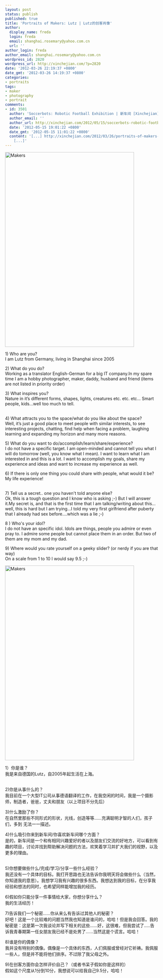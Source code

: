 ```yaml
---
layout: post
status: publish
published: true
title: 'Portraits of Makers: Lutz | Lutz的创客肖像'
author:
  display_name: freda
  login: freda
  email: shanghai.rosemary@yahoo.com.cn
  url: ''
author_login: freda
author_email: shanghai.rosemary@yahoo.com.cn
wordpress_id: 2820
wordpress_url: http://xinchejian.com/?p=2820
date: '2012-03-26 22:19:37 +0800'
date_gmt: '2012-03-26 14:19:37 +0800'
categories:
- portraits
tags:
- maker
- photography
- portrait
comments:
- id: 3501
  author: 'Soccerbots: Robotic Football Exhibition | 新车间 [Xinchejian]'
  author_email: ''
  author_url: http://xinchejian.com/2012/05/15/soccerbots-robotic-football-exhibition/
  date: '2012-05-15 19:01:22 +0800'
  date_gmt: '2012-05-15 11:01:22 +0800'
  content: '[...] http://xinchejian.com/2012/03/26/portraits-of-makers-lutz/
    [...]'
---
```

<p><!--:en-->
<div>
<a href="http://www.flickr.com/photos/76398697@N08/7005255735/" title="Makers by xinchejian, on Flickr"><img src="http://farm8.staticflickr.com/7063/7005255735_a70d3ed1e5_z.jpg" width="425" height="640" alt="Makers"></a></p>
<p dir="ltr">1) Who are you?<br />
I am Lutz from Germany, living in Shanghai since 2005</p></p>
<p dir="ltr">2) What do you do?<br />
Working as a translator English-German for a big IT company.In my spare time I am a hobby photographer, maker, daddy, husband and friend (items are not listed in priority order)</p></p>
<p dir="ltr">3) What inspires you?<br />
Nature in it&rsquo;s different forms, shapes, lights, creatures etc. etc. etc&hellip; Smart people, kids&hellip;well too much to tell.</p><br />
4) What attracts you to the space/what do you like about the space?<br />
Well, it&rsquo;s just a good place to meet people with similar interests, to see interesting projects, chatting, find help when facing a problem, laughing learning and expanding my horizon and many more reasons.</p>
<p dir="ltr">5) What do you want to do/accomplish/learn/share/experience?<br />
I do not have a specific target. I am open-minded and cannot tell you what I will do tomorrow (well, you know what I mean). I want to learn what I am interested in and this is a lot. I want to accomplish my goals, share my experience and ideas and want to increase my experience as well.</p></p>
<p dir="ltr">6) If there is only one thing you could share with people, what would it be?<br />
My life experience!</p><br />
7) Tell us a secret.. one you haven't told anyone else?<br />
Ok, this is a tough question and I know who is asking ;-) But I will answer it.My secret is, and that is the first time that I am talking/writing about this&hellip;well, this is hard but I am trying&hellip;I told my very first girlfriend after puberty that I already had sex before&hellip;.which was a lie ;-)</p>
<p>8 ) Who's your idol?<br />
I do not have an specific idol. Idols are things, people you admire or even pray to. I admire some people but cannot place them in an order. But two of them are my mom and my dad.</p>
<p>9) Where would you rate yourself on a geeky slider? (or nerdy if you are that way)<br />
On a scale from 1 to 10 I would say 9.5 ;-)</p>
<p dir="ltr"></p></p>
<p></div></p>
<p><!--:--><!--:zh--></p>
<p><a href="http://www.flickr.com/photos/76398697@N08/7005255735/" title="Makers by xinchejian, on Flickr"><img src="http://farm8.staticflickr.com/7063/7005255735_a70d3ed1e5_z.jpg" width="425" height="640" alt="Makers"></a></p>
<p dir="ltr">1）你是谁？<br />
我是来自德国的Lutz，自2005年起生活在上海。</p><br />
2)你是从事什么的？<br />
我目前在一个大型IT公司从事德语翻译的工作，在我空闲的时间，我是一个摄影师，制造者，爸爸，丈夫和朋友（以上项目不分先后）</p>
<p>3)什么激励了你？<br />
在自然里那些不同形式的形状，光线，创造等等......充满聪明才智的人们，孩子们，多到&nbsp;无法一一描述。</p>
<p dir="ltr">4)什么吸引你来到新车间/你喜欢新车间哪个方面？<br />
是的，新车间是一个和有相同兴趣爱好的者以及朋友们交流的好地方，可以看到有趣的项目，讨论并找到帮助解决问题的方法，欢笑着学习并扩大我们的视野，以及更多的理由。</p><br />
5)你想要做些什么/完成/学习/分享一些什么经验？<br />
我还没有一个具体的目标。我打开思路也无法告诉你我明天将会做些什么（当然，你知道我的意思）。我想学习我有兴趣的很多东西。我想达到我的目标，在分享我经验和想法的同时，也希望同样能增加我的经历。</p>
<p>6)假如你只能分享一件事情给大家，你想分享什么？<br />
我的生活经历！</p>
<p>7)告诉我们一个秘密......你从来么有告诉过其他人的秘密？<br />
好吧！这是一个比较难的问题当然我也知道是谁问的，哈哈！但是我会回答。我的秘密是：这是第一次我谈论并写下相关的这些......好，这很难，但我尝试了.....告诉我青春期第一任女朋友我已经不是处男了......当然这是个谎言。哈哈！</p>
<p>8)谁是你的偶像？<br />
我并没有特别的偶像。偶像是一个具体的东西，人们佩服或曾经对它祈祷。我佩服一些人，但是并不能将他们排序。不过除了我父母之外。</p>
<p>9)在创客方面你会怎样评价自己？（或者书呆子假如你是这样的）<br />
假如这个尺度从1分到10分，我想说可以给我自己9.5分，哈哈！<!--:--></p>

